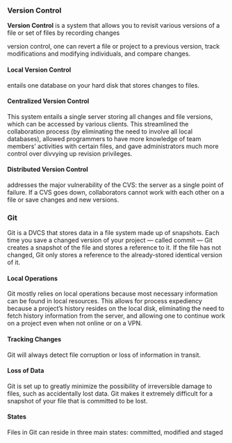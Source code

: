 ### Version Control
**Version Control** is a system that allows you to revisit various versions of a file or set of files by recording changes

version control, one can revert a file or project to a previous version, track modifications and modifying individuals, and compare changes.

#### Local Version Control
entails one database on your hard disk that stores changes to files.

#### Centralized Version Control
 This system entails a single server storing all changes and file versions, which can be accessed by various clients. This streamlined the collaboration process (by eliminating the need to involve all local databases), allowed programmers to have more knowledge of team members’ activities with certain files, and gave administrators much more control over divvying up revision privileges.

#### Distributed Version Control
addresses the major vulnerability of the CVS: the server as a single point of failure. If a CVS goes down, collaborators cannot work with each other on a file or save changes and new versions.

### Git
Git is a DVCS that stores data in a file system made up of snapshots. Each time you save a changed version of your project — called commit — Git creates a snapshot of the file and stores a reference to it. If the file has not changed, Git only stores a reference to the already-stored identical version of it.
#### Local Operations
Git mostly relies on local operations because most necessary information can be found in local resources. This allows for process expediency because a project’s history resides on the local disk, eliminating the need to fetch history information from the server, and allowing one to continue work on a project even when not online or on a VPN.

#### Tracking Changes
Git will always detect file corruption or loss of information in transit.

#### Loss of Data
Git is set up to greatly minimize the possibility of irreversible damage to files, such as accidentally lost data. Git makes it extremely difficult for a snapshot of your file that is committed to be lost.

#### States
Files in Git can reside in three main states: committed, modified and staged


